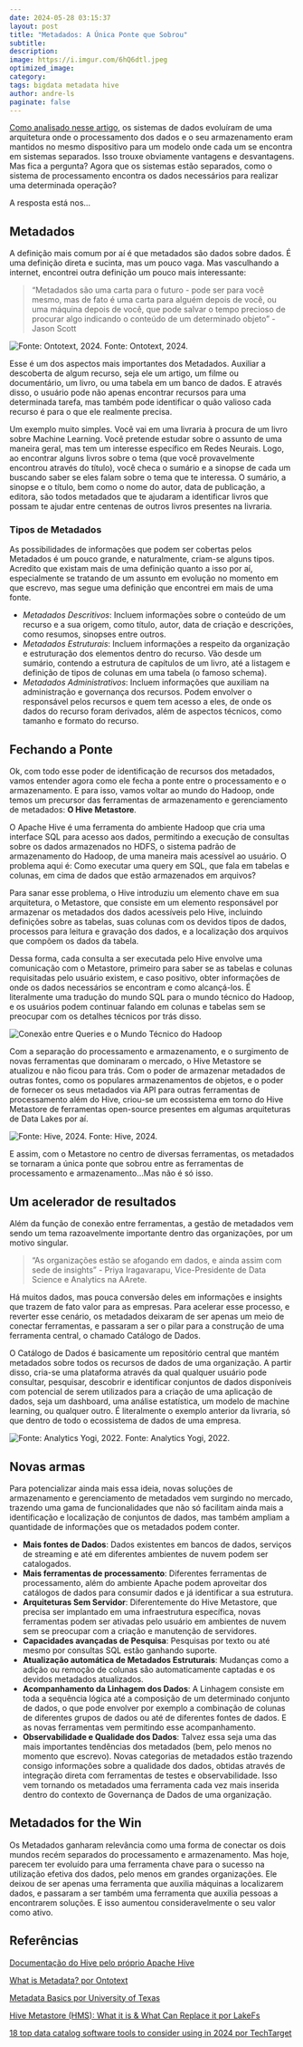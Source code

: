 ```yaml
---
date: 2024-05-28 03:15:37
layout: post
title: "Metadados: A Única Ponte que Sobrou"
subtitle:
description:
image: https://i.imgur.com/6hQ6dtl.jpeg
optimized_image:
category:
tags: bigdata metadata hive
author: andre-ls
paginate: false
---
```

[Como analisado nesse artigo](https://andre-ls.github.io/nebula/a-separa%C3%A7%C3%A3o-entre-processamento-e-armazenamento-de-dados-(e-o-p%C3%A9ssimo-exemplo-de-uma-loja-de-perfumes)/), os sistemas de dados evoluíram de uma arquitetura onde o processamento dos dados e o seu armazenamento eram mantidos no mesmo dispositivo para um modelo onde cada um se encontra em sistemas separados. Isso trouxe obviamente vantagens e desvantagens. Mas fica a pergunta? Agora que os sistemas estão separados, como o sistema de processamento encontra os dados necessários para realizar uma determinada operação?

A resposta está nos…

## Metadados
A definição mais comum por aí é que metadados são dados sobre dados. É uma definição direta e sucinta, mas um pouco vaga. Mas vasculhando a internet, encontrei outra definição um pouco mais interessante:

> “Metadados são uma carta para o futuro - pode ser para você mesmo, mas de fato é uma carta para alguém depois de você, ou uma máquina depois de você, que pode salvar o tempo precioso de procurar algo indicando o conteúdo de um determinado objeto” - Jason Scott
> 

![Fonte: Ontotext, 2024.](https://i.imgur.com/HmUzhXz.png)
Fonte: Ontotext, 2024.

Esse é um dos aspectos mais importantes dos Metadados. Auxiliar a descoberta de algum recurso, seja ele um artigo, um filme ou documentário, um livro, ou uma tabela em um banco de dados. E através disso, o usuário pode não apenas encontrar recursos para uma determinada tarefa, mas também pode identificar o quão valioso cada recurso é para o que ele realmente precisa. 

Um exemplo muito simples. Você vai em uma livraria à procura de um livro sobre Machine Learning. Você pretende estudar sobre o assunto de uma maneira geral, mas tem um interesse específico em Redes Neurais. Logo, ao encontrar alguns livros sobre o tema (que você provavelmente encontrou através do título), você checa o sumário e a sinopse de cada um buscando saber se eles falam sobre o tema que te interessa. O sumário, a sinopse e o título, bem como o nome do autor, data de publicação, a editora, são todos metadados que te ajudaram a identificar livros que possam te ajudar entre centenas de outros livros presentes na livraria.

### Tipos de Metadados
As possibilidades de informações que podem ser cobertas pelos Metadados é um pouco grande, e naturalmente, criam-se alguns tipos. Acredito que existam mais de uma definição quanto a isso por aí, especialmente se tratando de um assunto em evolução no momento em que escrevo, mas segue uma definição que encontrei em mais de uma fonte.

- *Metadados Descritivos*: Incluem informações sobre o conteúdo de um recurso e a sua origem, como título, autor, data de criação e descrições, como resumos, sinopses entre outros.
- *Metadados Estruturais*: Incluem informações a respeito da organização e estruturação dos elementos dentro do recurso. Vão desde um sumário, contendo a estrutura de capítulos de um livro, até a listagem e definição de tipos de colunas em uma tabela (o famoso schema).
- *Metadados Administrativos*: Incluem informações que auxiliam na administração e governança dos recursos. Podem envolver o responsável pelos recursos e quem tem acesso a eles, de onde os dados do recurso foram derivados, além de aspectos técnicos, como tamanho e formato do recurso.

## Fechando a Ponte
Ok, com todo esse poder de identificação de recursos dos metadados, vamos entender agora como ele fecha a ponte entre o processamento e o armazenamento. E para isso, vamos voltar ao mundo do Hadoop, onde temos um precursor das ferramentas de armazenamento e gerenciamento de metadados: **O Hive Metastore**.

O Apache Hive é uma ferramenta do ambiente Hadoop que cria uma interface SQL para acesso aos dados, permitindo a execução de consultas sobre os dados armazenados no HDFS, o sistema padrão de armazenamento do Hadoop, de uma maneira mais acessível ao usuário. O problema aqui é: Como executar uma query em SQL, que fala em tabelas e colunas, em cima de dados que estão armazenados em arquivos?

Para sanar esse problema, o Hive introduziu um elemento chave em sua arquitetura, o Metastore, que consiste em um elemento responsável por armazenar os metadados dos dados acessíveis pelo Hive, incluindo definições sobre as tabelas, suas colunas com os devidos tipos de dados, processos para leitura e gravação dos dados, e a localização dos arquivos que compõem os dados da tabela.

Dessa forma, cada consulta a ser executada pelo Hive envolve uma comunicação com o Metastore, primeiro para saber se as tabelas e colunas requisitadas pelo usuário existem, e caso positivo, obter informações de onde os dados necessários se encontram e como alcançá-los. É literalmente uma tradução do mundo SQL para o mundo técnico do Hadoop, e os usuários podem continuar falando em colunas e tabelas sem se preocupar com os detalhes técnicos por trás disso.

![Conexão entre Queries e o Mundo Técnico do Hadoop](https://i.imgur.com/QhMPM8H.png)

Com a separação do processamento e armazenamento, e o surgimento de novas ferramentas que dominaram o mercado, o Hive Metastore se atualizou e não ficou para trás. Com o poder de armazenar metadados de outras fontes, como os populares armazenamentos de objetos, e o poder de fornecer os seus metadados via API para outras ferramentas de processamento além do Hive, criou-se um ecossistema em torno do Hive Metastore de ferramentas open-source presentes em algumas arquiteturas de Data Lakes por aí.

![Fonte: Hive, 2024.](https://i.imgur.com/8sreMLr.png)
Fonte: Hive, 2024.

E assim, com o Metastore no centro de diversas ferramentas, os metadados se tornaram a única ponte que sobrou entre as ferramentas de processamento e armazenamento…Mas não é só isso.

## Um acelerador de resultados
Além da função de conexão entre ferramentas, a gestão de metadados vem sendo um tema razoavelmente importante dentro das organizações, por um motivo singular.

> “As organizações estão se afogando em dados, e ainda assim com sede de insights” - Priya Iragavarapu, Vice-Presidente de Data Science e Analytics na AArete.
> 

Há muitos dados, mas pouca conversão deles em informações e insights que trazem de fato valor para as empresas. Para acelerar esse processo, e reverter esse cenário, os metadados deixaram de ser apenas um meio de conectar ferramentas, e passaram a ser o pilar para a construção de uma ferramenta central, o chamado Catálogo de Dados. 

O Catálogo de Dados é basicamente um repositório central que mantém metadados sobre todos os recursos de dados de uma organização. A partir disso, cria-se uma plataforma através da qual qualquer usuário pode consultar, pesquisar, descobrir e identificar conjuntos de dados disponíveis com potencial de serem utilizados para a criação de uma aplicação de dados, seja um dashboard, uma análise estatística, um modelo de machine learning, ou qualquer outro. É literalmente o exemplo anterior da livraria, só que dentro de todo o ecossistema de dados de uma empresa.

![Fonte: Analytics Yogi, 2022.](https://i.imgur.com/KfxXaxO.png)
Fonte: Analytics Yogi, 2022.

## Novas armas
Para potencializar ainda mais essa ideia, novas soluções de armazenamento e gerenciamento de metadados vem surgindo no mercado, trazendo uma gama de funcionalidades que não só facilitam ainda mais a identificação e localização de conjuntos de dados, mas também ampliam a quantidade de informações que os metadados podem conter.

- **Mais fontes de Dados**: Dados existentes em bancos de dados, serviços de streaming e até em diferentes ambientes de nuvem podem ser catalogados.
- **Mais ferramentas de processamento**: Diferentes ferramentas de processamento, além do ambiente Apache podem aproveitar dos catálogos de dados para consumir dados e já identificar a sua estrutura.
- **Arquiteturas Sem Servidor**: Diferentemente do Hive Metastore, que precisa ser implantado em uma infraestrutura específica, novas ferramentas podem ser ativadas pelo usuário em ambientes de nuvem sem se preocupar com a criação e manutenção de servidores.
- **Capacidades avançadas de Pesquisa**: Pesquisas por texto ou até mesmo por consultas SQL estão ganhando suporte.
- **Atualização automática de Metadados Estruturais**: Mudanças como a adição ou remoção de colunas são automaticamente captadas e os devidos metadados atualizados.
- **Acompanhamento da Linhagem dos Dados**: A Linhagem consiste em toda a sequência lógica até a composição de um determinado conjunto de dados, o que pode envolver por exemplo a combinação de colunas de diferentes grupos de dados ou até de diferentes fontes de dados. E as novas ferramentas vem permitindo esse acompanhamento.
- **Observabilidade e Qualidade dos Dados**: Talvez essa seja uma das mais importantes tendências dos metadados (bem, pelo menos no momento que escrevo). Novas categorias de metadados estão trazendo consigo informações sobre a qualidade dos dados, obtidas através de integração direta com ferramentas de testes e observabilidade. Isso vem tornando os metadados uma ferramenta cada vez mais inserida dentro do contexto de Governança de Dados de uma organização.

## Metadados for the Win

Os Metadados ganharam relevância como uma forma de conectar os dois mundos recém separados do processamento e armazenamento. Mas hoje, parecem ter evoluído para uma ferramenta chave para o sucesso na utilização efetiva dos dados, pelo menos em grandes organizações. Ele deixou de ser apenas uma ferramenta que auxilia máquinas a localizarem dados, e passaram a ser também uma ferramenta que auxilia pessoas a encontrarem soluções. E isso aumentou consideravelmente o seu valor como ativo.

## Referências
[Documentação do Hive pelo próprio Apache Hive](https://hive.apache.org/)

[What is Metadata? por Ontotext](https://www.ontotext.com/knowledgehub/fundamentals/metadata-fundamental/)

[Metadata Basics por University of Texas](https://guides.lib.utexas.edu/metadata-basics/key-concepts)

[Hive Metastore (HMS): What it is & What Can Replace it por LakeFs](https://lakefs.io/blog/hive-metastore-why-its-still-here-and-what-can-replace-it/)

[18 top data catalog software tools to consider using in 2024 por TechTarget](https://www.techtarget.com/searchdatamanagement/feature/16-top-data-catalog-software-tools-to-consider-using)
